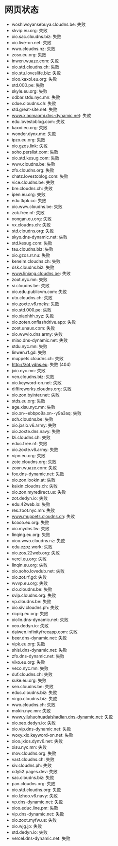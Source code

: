 # 网页状态
- woshiwoyansebuya.cloudns.be: 失败
- skvip.eu.org: 失败
- xio.sac.cloudns.biz: 失败
- xio.live-on.net: 失败
- wwo.cloudns.nz: 失败
- zosx.eu.org: 失败
- inwen.wuaze.com: 失败
- xio.std.cloudns.ch: 失败
- xio.stu.loveslife.biz: 失败
- xioo.kaxoi.eu.org: 失败
- std.000.pe: 失败
- skyle.eu.org: 失败
- odbar.stdu.nyc.mn: 失败
- cdue.cloudns.ch: 失败
- std.great-site.net: 失败
- www.xiaomaomi.dns-dynamic.net: 失败
- edu.lovestoblog.com: 失败
- kaxoi.eu.org: 失败
- wonder.dynx.me: 失败
- ipzo.eu.org: 失败
- xio.gzos.link: 失败
- soho.perslist.com: 失败
- xio.std.kesug.com: 失败
- wwv.cloudns.be: 失败
- zfo.cloudns.org: 失败
- chatz.lovestoblog.com: 失败
- vice.cloudns.be: 失败
- bre.cloudns.ch: 失败
- ipen.eu.org: 失败
- edu.tkpk.cc: 失败
- xio.wwv.cloudns.be: 失败
- zok.free.nf: 失败
- xongan.eu.org: 失败
- vx.cloudns.ch: 失败
- std.cloudns.org: 失败
- skyo.dns-dynamic.net: 失败
- std.kesug.com: 失败
- tau.cloudns.biz: 失败
- xio.gzos.rr.nu: 失败
- kenelm.cloudns.ch: 失败
- dsk.cloudns.biz: 失败
- www.liniang.cloudns.be: 失败
- zoot.nyc.mn: 失败
- si.cloudns.be: 失败
- xio.edu.publicvm.com: 失败
- uto.cloudns.ch: 失败
- xio.zoxte.v6.rocks: 失败
- xio.std.000.pe: 失败
- xio.xiaohhh.xyz: 失败
- xio.zoten.onflashdrive.app: 失败
- zoot.unaux.com: 失败
- xio.wwvio.dns.army: 失败
- miao.dns-dynamic.net: 失败
- stdu.nyc.mn: 失败
- linwen.rf.gd: 失败
- muppets.cloudns.ch: 失败
- http://zot.ydns.eu: 失败 (404)
- jxio.nyc.mn: 失败
- ven.cloudns.biz: 失败
- xio.keyword-on.net: 失败
- diffireworks.cloudns.org: 失败
- xio.zon.byinter.net: 失败
- stds.eu.org: 失败
- age.xisu.nyc.mn: 失败
- xio.xn--ebbpo8a.xn--y9a3aq: 失败
- sch.cloudns.be: 失败
- xio.jxsio.v6.army: 失败
- xio.zoxte.dns.navy: 失败
- lzi.cloudns.ch: 失败
- educ.free.nf: 失败
- xio.zoxte.v6.army: 失败
- vipn.eu.org: 失败
- zote.cloudns.org: 失败
- zoon.wuaze.com: 失败
- fox.dns-dynamic.net: 失败
- xio.zon.lookin.at: 失败
- kaixin.cloudns.ch: 失败
- xio.zon.myredirect.us: 失败
- zot.dedyn.io: 失败
- edu.42web.io: 失败
- res.zoot.nyc.mn: 失败
- www.muppets.cloudns.ch: 失败
- kcoco.eu.org: 失败
- xio.mydns.tw: 失败
- linqing.eu.org: 失败
- xioo.wwo.cloudns.nz: 失败
- edu.ezpz.work: 失败
- xio.zos.22web.org: 失败
- vercl.eu.org: 失败
- linqin.eu.org: 失败
- xio.soho.lovedub.net: 失败
- xio.zot.rf.gd: 失败
- wvvp.eu.org: 失败
- clo.cloudns.be: 失败
- svip.cloudns.org: 失败
- vp.cloudns.be: 失败
- xio.siv.cloudns.ph: 失败
- ricpig.eu.org: 失败
- xiolin.dns-dynamic.net: 失败
- xeo.dedyn.io: 失败
- daiwen.infinityfreeapp.com: 失败
- beer.dns-dynamic.net: 失败
- vipk.eu.org: 失败
- shisi.dns-dynamic.net: 失败
- zfo.dns-dynamic.net: 失败
- viko.eu.org: 失败
- veco.nyc.mn: 失败
- duf.cloudns.ch: 失败
- suke.eu.org: 失败
- sen.cloudns.be: 失败
- educ.cloudns.biz: 失败
- virgo.cloudns.biz: 失败
- wwo.cloudns.ch: 失败
- mokin.nyc.mn: 失败
- www.yiluhuohuadaishadian.dns-dynamic.net: 失败
- xio.xeo.dedyn.io: 失败
- xio.vip.dns-dynamic.net: 失败
- woxy.xio.keyword-on.net: 失败
- xioo.jxios.dynv6.net: 失败
- xisu.nyc.mn: 失败
- mov.cloudns.org: 失败
- vast.cloudns.ch: 失败
- siv.cloudns.ph: 失败
- cdy52.pages.dev: 失败
- sac.cloudns.biz: 失败
- pan.cloudns.org: 失败
- xio.std.cloudns.org: 失败
- xio.lzhoo.v6.navy: 失败
- vp.dns-dynamic.net: 失败
- xioo.educ.line.pm: 失败
- vip.dns-dynamic.net: 失败
- xio.zoot.myfw.us: 失败
- xio.wjg.jp: 失败
- std.dedyn.io: 失败
- vercel.dns-dynamic.net: 失败
